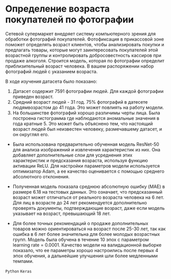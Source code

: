 # Определение возраста покупателей по фотографии

Сетевой супермаркет внедряет систему компьютерного зрения для обработки фотографий покупателей. Фотофиксация в прикассовой зоне поможет определять возраст клиентов, чтобы анализировать покупки и предлагать товары, которые могут заинтересовать покупателей этой возрастной группы и контролировать добросовестность кассиров при продаже алкоголя. Строится модель, которая по фотографии определит приблизительный возраст человека. В вашем распоряжении набор фотографий людей с указанием возраста.

В ходе изучения датасета было показано: 

1) Датасет содержит 7591 фотографии людей. Для каждой фотографии приведен возраст. 
2) Средний возраст людей - 31 год. 75% фотографий в датесете людямвозрастом до 41 года. Это может повлиять на работу модели.
3) На большинстве фотографий хорошо различимы черты лица. Была построена гистограмма где наблюдаются аномальные значения в года кратные 5. Это может быть объяснено тем, что настоящий возраст людей был неизвестен человеку, размечавшему датасет, и он округлял его.

* Была использована предварительно обученная модель ResNet-50 для анализа изображений и извлечения характеристик из них. Она добавляет дополнительные слои для усреднения этих характеристик и предсказания возраста, используя функцию активации ReLU. Для настройки параметров модели используется оптимизатор Adam, а ее качество оценивается с помощью среднего абсолютного отклонения.

* Полученная модель показала среднюю абсолютную ошибку (MAE) в размере 6.18 на тестовых данных. Это означает, что предсказанный возраст может отличаться от реального возраста человека на 6 лет. Для лиц в возрасте до 24 лет рекомендуется дополнительно проверять документы, подтверждающие возраст, даже если модель указывает на возраст, превышающий 18 лет.

* Для более точных рекомендаций о продаже дополнительных товаров можно ориентироваться на возраст после 25-30 лет, так как ошибка в 6 лет более значительна для более молодых возрастных групп. Модель была обучена в течение 10 эпох с параметром learning rate = 0.0001. Качество модели на валидационной выборке показало, что ее параметры хорошо настроились после первых 4 эпох обучения, а дальнейшие улучшения шли более медленными темпами.

`Python` `Keras`
